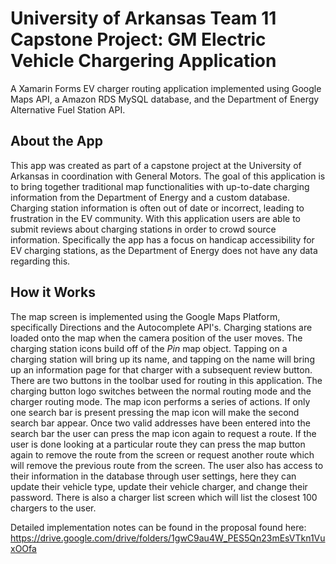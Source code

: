# University of Arkansas Team 11 Capstone Project: GM Electric Vehicle Chargering Application
A Xamarin Forms EV charger routing application implemented using Google Maps API, a Amazon RDS MySQL database, and the Department of Energy Alternative Fuel Station API.

## About the App
This app was created as part of a capstone project at the University of Arkansas in coordination with General Motors. The goal of this application is to bring together traditional map functionalities with up-to-date charging information from the Department of Energy and a custom database. Charging station information is often out of date or incorrect, leading to frustration in the EV community. With this application users are able to submit reviews about charging stations in order to crowd source information. Specifically the app has a focus on handicap accessibility for EV charging stations, as the Department of Energy does not have any data regarding this. 

## How it Works
The map screen is implemented using the Google Maps Platform, specifically Directions and the Autocomplete API's. Charging stations are loaded onto the map when the camera position of the user moves. The charging station icons build off of the *Pin* map object. Tapping on a charging station will bring up its name, and tapping on the name will bring up an information page for that charger with a subsequent review button. There are two buttons in the toolbar used for routing in this application. The charging button logo switches between the normal routing mode and the charger routing mode. The map icon performs a series of actions. If only one search bar is present pressing the map icon will make the second search bar appear. Once two valid addresses have been entered into the search bar the user can press the map icon again to request a route. If the user is done looking at a particular route they can press the map button again to remove the route from the screen or request another route which will remove the previous route from the screen. The user also has access to their information in the database through user settings, here they can update their vehicle type, update their vehicle charger, and change their password. There is also a charger list screen which will list the closest 100 chargers to the user.

Detailed implementation notes can be found in the proposal found here: https://drive.google.com/drive/folders/1gwC9au4W_PES5Qn23mEsVTkn1VuxOOfa
